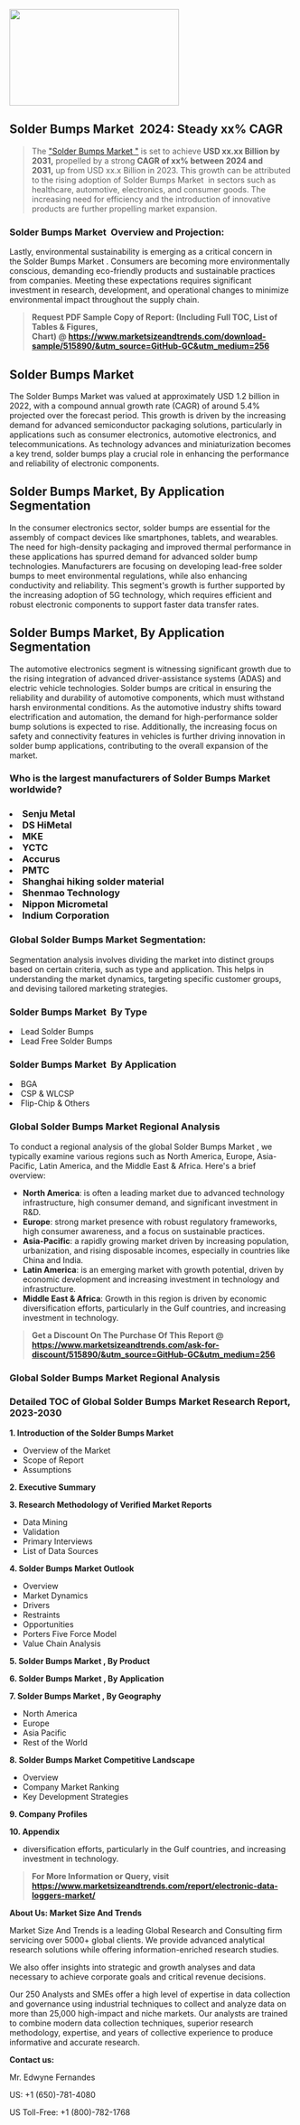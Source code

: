 <p><img class="alignnone size-medium wp-image-20088" src="https://ffe5etoiles.com/wp-content/uploads/2024/12/MST1-300x171.png" alt="" width="300" height="171" /></p><h2 id="ember46" class="ember-view reader-text-block__heading-2">Solder Bumps Market &nbsp;2024: Steady&nbsp;xx% CAGR</h2><blockquote id="ember47" class="ember-view reader-text-block__blockquote">The&nbsp;<a class="app-aware-link " href="https://www.marketsizeandtrends.com/download-sample/515890/&utm_source=GitHub-GC&utm_medium=256" target="_blank" data-test-app-aware-link="">"Solder Bumps Market "</a>&nbsp;is set to achieve&nbsp;<strong>USD&nbsp;xx.xx&nbsp;Billion by 2031,</strong>&nbsp;propelled by a strong&nbsp;<strong>CAGR of&nbsp;xx% between 2024 and 2031,</strong>&nbsp;up from USD xx.x Billion in 2023. This growth can be attributed to the rising adoption of&nbsp;Solder Bumps Market &nbsp;in sectors such as healthcare, automotive, electronics, and consumer goods. The increasing need for efficiency and the introduction of innovative products are further propelling market expansion.</blockquote><h3 id="ember48" class="ember-view reader-text-block__heading-3">Solder Bumps Market &nbsp;Overview and Projection:</h3><p id="ember49" class="ember-view reader-text-block__paragraph">Lastly, environmental sustainability is emerging as a critical concern in the&nbsp;Solder Bumps Market . Consumers are becoming more environmentally conscious, demanding eco-friendly products and sustainable practices from companies. Meeting these expectations requires significant investment in research, development, and operational changes to minimize environmental impact throughout the supply chain.</p><blockquote id="ember50" class="ember-view reader-text-block__blockquote"><strong>Request PDF Sample Copy of Report: (Including Full TOC, List of Tables &amp; Figures, Chart)&nbsp;@&nbsp;<strong><a href="https://www.marketsizeandtrends.com/download-sample/515890/&utm_source=GitHub-GC&utm_medium=256" target="_blank">https://www.marketsizeandtrends.com/download-sample/515890/&utm_source=GitHub-GC&utm_medium=256</a></strong></strong></blockquote><h3 class=""> <h2>Solder Bumps Market</h2><p>The Solder Bumps Market was valued at approximately USD 1.2 billion in 2022, with a compound annual growth rate (CAGR) of around 5.4% projected over the forecast period. This growth is driven by the increasing demand for advanced semiconductor packaging solutions, particularly in applications such as consumer electronics, automotive electronics, and telecommunications. As technology advances and miniaturization becomes a key trend, solder bumps play a crucial role in enhancing the performance and reliability of electronic components.</p><h2>Solder Bumps Market, By Application Segmentation</h2><p>In the consumer electronics sector, solder bumps are essential for the assembly of compact devices like smartphones, tablets, and wearables. The need for high-density packaging and improved thermal performance in these applications has spurred demand for advanced solder bump technologies. Manufacturers are focusing on developing lead-free solder bumps to meet environmental regulations, while also enhancing conductivity and reliability. This segment's growth is further supported by the increasing adoption of 5G technology, which requires efficient and robust electronic components to support faster data transfer rates.</p><h2>Solder Bumps Market, By Application Segmentation</h2><p>The automotive electronics segment is witnessing significant growth due to the rising integration of advanced driver-assistance systems (ADAS) and electric vehicle technologies. Solder bumps are critical in ensuring the reliability and durability of automotive components, which must withstand harsh environmental conditions. As the automotive industry shifts toward electrification and automation, the demand for high-performance solder bump solutions is expected to rise. Additionally, the increasing focus on safety and connectivity features in vehicles is further driving innovation in solder bump applications, contributing to the overall expansion of the market.</p></h3><h3 id="" class="">Who is the largest manufacturers of&nbsp;Solder Bumps Market worldwide?</h3><h3 class=""></Li><Li>Senju Metal</Li><Li> DS HiMetal</Li><Li> MKE</Li><Li> YCTC</Li><Li> Accurus</Li><Li> PMTC</Li><Li> Shanghai hiking solder material</Li><Li> Shenmao Technology</Li><Li> Nippon Micrometal</Li><Li> Indium Corporation</h3><h3 id="ember53" class="ember-view reader-text-block__heading-3">Global&nbsp;Solder Bumps Market Segmentation:</h3><p id="ember54" class="ember-view reader-text-block__paragraph">Segmentation analysis involves dividing the market into distinct groups based on certain criteria, such as type and application. This helps in understanding the market dynamics, targeting specific customer groups, and devising tailored marketing strategies.</p><h3 id="" class="">Solder Bumps Market &nbsp;By Type</h3><p></Li><Li>Lead Solder Bumps</Li><Li> Lead Free Solder Bumps</p><h3 id="" class="">Solder Bumps Market &nbsp;By Application</h3><p class=""></Li><Li>BGA</Li><Li> CSP & WLCSP</Li><Li> Flip-Chip & Others</p><h3 id="ember62" class="ember-view reader-text-block__heading-3">Global Solder Bumps Market Regional Analysis</h3><p id="ember63" class="ember-view reader-text-block__paragraph">To conduct a regional analysis of the global Solder Bumps Market , we typically examine various regions such as North America, Europe, Asia-Pacific, Latin America, and the Middle East &amp; Africa. Here's a brief overview:</p><ul><li><strong>North America</strong>: is often a leading market due to advanced technology infrastructure, high consumer demand, and significant investment in R&amp;D.</li><li><strong>Europe</strong>: strong market presence with robust regulatory frameworks, high consumer awareness, and a focus on sustainable practices.</li><li><strong>Asia-Pacific</strong>: a rapidly growing market driven by increasing population, urbanization, and rising disposable incomes, especially in countries like China and India.</li><li><strong>Latin America</strong>: is an emerging market with growth potential, driven by economic development and increasing investment in technology and infrastructure.</li><li><strong>Middle East &amp; Africa</strong>: Growth in this region is driven by economic diversification efforts, particularly in the Gulf countries, and increasing investment in technology.</li></ul><blockquote id="ember61" class="ember-view reader-text-block__blockquote"><strong>Get a Discount On The Purchase Of This Report @ <strong><a href="https://html-cleaner.com/" target="">https://www.marketsizeandtrends.com/ask-for-discount/515890/&utm_source=GitHub-GC&utm_medium=256</a></strong></strong></blockquote><h3 id="ember62" class="ember-view reader-text-block__heading-3">Global Solder Bumps Market Regional Analysis</h3><h3 id="" class="">Detailed TOC of Global Solder Bumps Market Research Report, 2023-2030</h3><p id="" class=""><strong>1. Introduction of the Solder Bumps Market </strong></p><ul><li>Overview of the Market</li><li>Scope of Report</li><li>Assumptions</li></ul><p id="" class=""><strong>2. Executive Summary</strong></p><p id="" class=""><strong>3. Research Methodology of Verified Market Reports</strong></p><ul><li>Data Mining</li><li>Validation</li><li>Primary Interviews</li><li>List of Data Sources</li></ul><p id="" class=""><strong>4. Solder Bumps Market Outlook</strong></p><ul><li>Overview</li><li>Market Dynamics</li><li>Drivers</li><li>Restraints</li><li>Opportunities</li><li>Porters Five Force Model</li><li>Value Chain Analysis</li></ul><p id="" class=""><strong>5. Solder Bumps Market , By Product</strong></p><p id="" class=""><strong>6. Solder Bumps Market , By Application</strong></p><p id="" class=""><strong>7. Solder Bumps Market , By Geography</strong></p><ul><li>North America</li><li>Europe</li><li>Asia Pacific</li><li>Rest of the World</li></ul><p id="" class=""><strong>8. Solder Bumps Market Competitive Landscape</strong></p><ul><li>Overview</li><li>Company Market Ranking</li><li>Key Development Strategies</li></ul><p id="" class=""><strong>9. Company Profiles</strong></p><p id="" class=""><strong>10. Appendix</strong></p><ul><li>diversification efforts, particularly in the Gulf countries, and increasing investment in technology.</li></ul><blockquote id="ember65" class="ember-view reader-text-block__blockquote"><strong>For More Information or Query, visit <strong><strong><a href="https://html-cleaner.com/" target="">https://www.marketsizeandtrends.com/report/electronic-data-loggers-market/</a></strong></strong></strong></blockquote><p id="" class=""><strong>About Us: Market Size And Trends</strong></p><p id="" class="">Market Size And Trends is a leading Global Research and Consulting firm servicing over 5000+ global clients. We provide advanced analytical research solutions while offering information-enriched research studies.</p><p id="" class="">We also offer insights into strategic and growth analyses and data necessary to achieve corporate goals and critical revenue decisions.</p><p id="" class="">Our 250 Analysts and SMEs offer a high level of expertise in data collection and governance using industrial techniques to collect and analyze data on more than 25,000 high-impact and niche markets. Our analysts are trained to combine modern data collection techniques, superior research methodology, expertise, and years of collective experience to produce informative and accurate research.</p><p id="" class=""><strong>Contact us:</strong></p><p id="" class="">Mr. Edwyne Fernandes</p><p id="" class="">US: +1 (650)-781-4080</p><p id="" class="">US Toll-Free: +1 (800)-782-1768</p>
